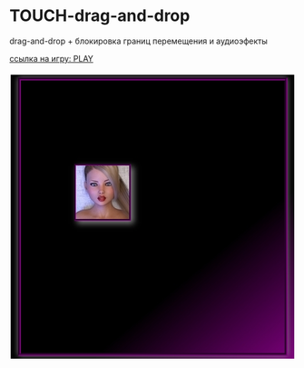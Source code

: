 # TOUCH-drag-and-drop
<p>drag-and-drop + блокировка границ перемещения и аудиоэфекты</p>
<a href="https://westerovs.github.io/touch_drag_and_drop_mini-game/">ccылка на игру: PLAY</a>

<img src="cover.jpg" style="display: block; margin: 20px auto;">
